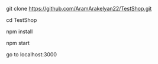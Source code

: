 git clone https://github.com/AramArakelyan22/TestShop.git

cd TestShop

npm install

npm start

go to localhost:3000